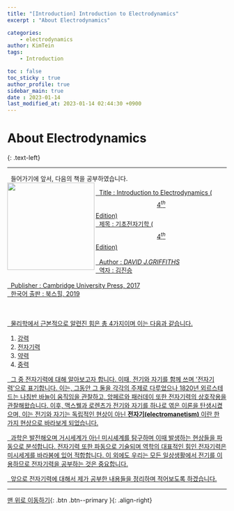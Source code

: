 ```yaml
---
title: "[Introduction] Introduction to Electrodynamics"
excerpt : "About Electrodynamics"

categories: 
    - electrodynamics
author: KimTein
tags:
    - Introduction

toc : false
toc_sticky : true
author_profile: true
sidebar_main: true  
date : 2023-01-14
last_modified_at: 2023-01-14 02:44:30 +0900
---
```

# About Electrodynamics
{: .text-left}
___

&nbsp; 들어가기에 앞서, 다음의 책을 공부하였습니다.
<br>
<a href='http://bookshill.com/bbs/board.php?bo_table=book3&wr_id=157'>
<img src="http://bookshill.com/data/file/book3/thumbView/2038541958_4a117f44_B1E2C3CAC0FCC0DAB1E2C7D0+C7A5C1F628620A1BF26729+copy.jpg" height=200 width=200 align="left">

&nbsp; Title :  Introduction to Electrodynamics ($$4^{th}$$ Edition)
<br>
&nbsp; 제목 : 기초전자기학 ($$4^{th}$$ Edition)   
<br> 
&nbsp; Author : _DAVID J.GRIFFITHS_ 
<br>
&nbsp; 역자 : 김진승
<br>
<br>
&nbsp; Publisher : Cambridge University Press, 2017
<br>
&nbsp; 한국어 출판 : 북스힐, 2019 
<br>
<br>
<br>

&nbsp; 물리학에서 근본적으로 알련진 힘은 총 4가지이며 이는 다음과 같습니다.
1. 강력
2. 전자기력
3. 약력
4. 중력

&nbsp; 그 중 전자기력에 대해 알아보고자 합니다. 이때, 전기와 자기를 함께 쓰며 '전자기력'으로 표기합니다. 이는, 그동안 그 둘을 각각의 주제로 다루었으나 1820년 외르스테드는 나침반 바늘이 움직임을 관찰하고, 앙페르와 패러데이 또한 전자기력의 상호작용을 관찰해왔습니다. 이후, 맥스웰과 로렌츠가 전기와 자기를 하나로 엮은 이론을 탄생시켰으며, 이는 전기와 자기는 독립적인 현상이 아닌 **전자기(electromanetism)** 이란 한 가지 현상으로 바라보게 되었습니다.

&nbsp; 과학은 발전해오며 거시세계가 아닌 미시셰계를 탐구하며 이때 발생하는 현상들을 파동으로 분석합니다. 전자기력 또한 파동으로 기술되며 역학의 대표적인 힘인 전자기력은 미시세게를 바라봄에 있어 적합합니다. 이 외에도 우리는 모든 일상생활에서 전기를 이용하므로 전자기력을 공부하는 것은 중요합니다. 

&nbsp; 앞으로 전자기력에 대해서 제가 공부한 내용들을 정리하며 적어보도록 하겠습니다.



<!-- Button Up-->

___
[맨 위로 이동하기](#){: .btn .btn--primary }{: .align-right}
